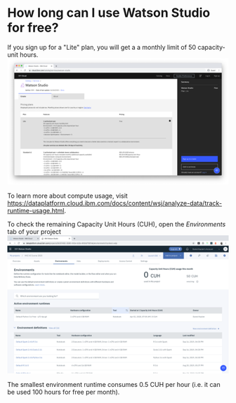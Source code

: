 # How long can I use Watson Studio for free?

If you sign up for a "Lite" plan, you will get a a monthly limit of 50 capacity-unit hours.
![](./screenshots/1.png)

To learn more about compute usage, visit https://dataplatform.cloud.ibm.com/docs/content/wsj/analyze-data/track-runtime-usage.html.

To check the remaining Capacity Unit Hours (CUH), open the _Environments_ tab of your project
![](./screenshots/2.png)

The smallest environment runtime consumes 0.5 CUH per hour (i.e. it can be used 100 hours for free per month).

